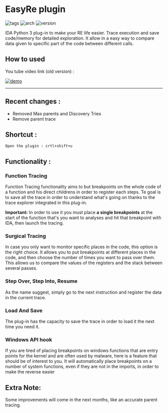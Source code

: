 # EasyRe plugin

![tags](https://img.shields.io/badge/tags-%20ida%20ida--pro%2C%20ida--plugin%2C%20idapython-blue) ![arch](https://img.shields.io/badge/arch-x86/x64-lightgrey) ![version](https://img.shields.io/badge/version-0.2-yellowgreen)

IDA Python 3 plug-in to make your RE life easier. Trace execution and save code/memory for detailed exploration. It allow in a easy way to compare data given to specific part of the code between different calls. 

## How to used

You tube video link (old version) : 

[![demo](https://i.ibb.co/Wvwnt2N/Image1.png)](https://youtu.be/rFiICyep3hE)

------

## Recent changes :
- Removed Max parents and Discovery Tries
- Remove parent trace

## Shortcut :

`Open the plugin : crtl+shift+u`

## Functionality :

### Function Tracing

  Function Tracing functionality aims to but breakpoints on the whole code of a function and his direct childrens in order to register each steps. Te goal is to save all the trace in order to understand what's going on thanks to the trace explorer integrated in this plug-in.

 **Important:** In order to use it you must place **a single breakpoints** at the start of the function that's you want to analyses and hit that breakpoint with IDA, then launch the tracing.


### Surgical Tracing
   In case you only want to monitor specific places in the code, this option is the right choice. It allows you to put breakpoints at different places in the code, and then choose the number of times you want to pass over them. This allows us to compare the values of the registers and the stack between several passes.


### Step Over,  Step Into,  Resume
   As the name suggest, simply go to the next instruction and register the data in the current trace.


### Load And Save
  The plug-in has the capacity to save the trace in order to load it the next time you need it. 

### Windows  API hook

If you are tired of placing breakpoints on windows functions that are entry points for the kernel and are often used by malware, here is a feature that should be of interest to you. It will automatically place breakpoints on a number of system functions, even if they are not in the imports, in order to make the reverse easier

## Extra Note:

Some improvements will come in the next months, like an accurate parent tracing.




